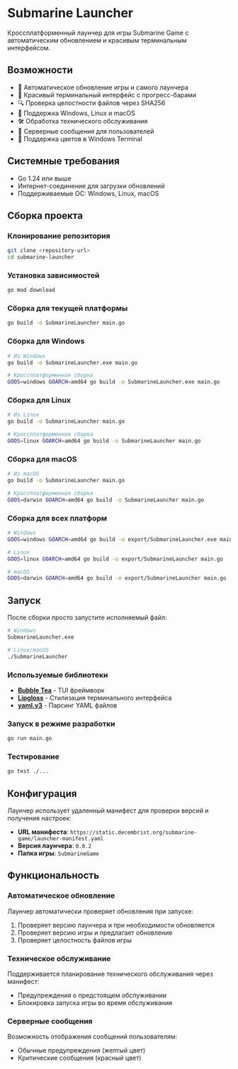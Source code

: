# Submarine Launcher

Кроссплатформенный лаунчер для игры Submarine Game с автоматическим обновлением и красивым терминальным интерфейсом.

## Возможности

- 🚀 Автоматическое обновление игры и самого лаунчера
- 🎨 Красивый терминальный интерфейс с прогресс-барами
- 🔍 Проверка целостности файлов через SHA256
- 📱 Поддержка Windows, Linux и macOS
- 🛠️ Обработка технического обслуживания
- 📢 Серверные сообщения для пользователей
- 🌈 Поддержка цветов в Windows Terminal

## Системные требования

- Go 1.24 или выше
- Интернет-соединение для загрузки обновлений
- Поддерживаемые ОС: Windows, Linux, macOS

## Сборка проекта

### Клонирование репозитория

```bash
git clone <repository-url>
cd submarine-launcher
```

### Установка зависимостей

```bash
go mod download
```

### Сборка для текущей платформы

```bash
go build -o SubmarineLauncher main.go
```

### Сборка для Windows

```bash
# Из Windows
go build -o SubmarineLauncher.exe main.go

# Кроссплатформенная сборка
GOOS=windows GOARCH=amd64 go build -o SubmarineLauncher.exe main.go
```

### Сборка для Linux

```bash
# Из Linux
go build -o SubmarineLauncher main.go

# Кроссплатформенная сборка
GOOS=linux GOARCH=amd64 go build -o SubmarineLauncher main.go
```

### Сборка для macOS

```bash
# Из macOS
go build -o SubmarineLauncher main.go

# Кроссплатформенная сборка
GOOS=darwin GOARCH=amd64 go build -o SubmarineLauncher main.go
```

### Сборка для всех платформ

```bash
# Windows
GOOS=windows GOARCH=amd64 go build -o export/SubmarineLauncher.exe main.go

# Linux
GOOS=linux GOARCH=amd64 go build -o export/SubmarineLauncher main.go

# macOS
GOOS=darwin GOARCH=amd64 go build -o export/SubmarineLauncher main.go
```

## Запуск

После сборки просто запустите исполняемый файл:

```bash
# Windows
SubmarineLauncher.exe

# Linux/macOS
./SubmarineLauncher
```

### Используемые библиотеки

- **[Bubble Tea](https://github.com/charmbracelet/bubbletea)** - TUI фреймворк
- **[Lipgloss](https://github.com/charmbracelet/lipgloss)** - Стилизация терминального интерфейса
- **[yaml.v3](https://gopkg.in/yaml.v3)** - Парсинг YAML файлов

### Запуск в режиме разработки

```bash
go run main.go
```

### Тестирование

```bash
go test ./...
```

## Конфигурация

Лаунчер использует удаленный манифест для проверки версий и получения настроек:

- **URL манифеста**: `https://static.decembrist.org/submarine-game/launcher-manifest.yaml`
- **Версия лаунчера**: `0.0.2`
- **Папка игры**: `SubmarineGame`

## Функциональность

### Автоматическое обновление

Лаунчер автоматически проверяет обновления при запуске:

1. Проверяет версию лаунчера и при необходимости обновляется
2. Проверяет версию игры и предлагает обновление
3. Проверяет целостность файлов игры

### Техническое обслуживание

Поддерживается планирование технического обслуживания через манифест:

- Предупреждения о предстоящем обслуживании
- Блокировка запуска игры во время обслуживания

### Серверные сообщения

Возможность отображения сообщений пользователям:

- Обычные предупреждения (желтый цвет)
- Критические сообщения (красный цвет)
